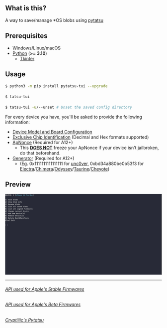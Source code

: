 ## What is this?

A way to save/manage \*OS blobs using [pytatsu](https://github.com/Cryptiiiic/pytatsu)

## Prerequisites

- Windows/Linux/macOS
- [Python](https://www.python.org/downloads/) (**>= 3.10**)
  - [Tkinter](https://tkdocs.com/tutorial/install.html)

## Usage

```sh
$ python3 -m pip install pytatsu-tui --upgrade

$ tatsu-tui

$ tatsu-tui -u/--unset # Unset the saved config directory
```

For every device you have, you'll be asked to provide the following information:

- [Device Model and Board Configuration](https://github.com/doms9/pytatsu-tui/blob/default/apple_devices.md)
- [Exclusive Chip Identification](https://www.theiphonewiki.com/wiki/ECID#Getting_the_ECID) (Decimal and Hex formats supported)
- [ApNonce](https://gist.github.com/m1stadev/5464ea557c2b999cb9324639c777cd09#getting-a-generator-apnonce-pair-jailbroken) (Required for A12+)
  - This **<ins>DOES NOT</ins>** freeze your ApNonce if your device isn't jailbroken, do that beforehand.
- [Generator](https://www.idownloadblog.com/2021/03/08/futurerestore-guide-1-generator/) (Required for A12+)
  - (Eg. 0x1111111111111111 for [unc0ver](https://unc0ver.dev/), 0xbd34a880be0b53f3 for [Electra](https://coolstar.org/electra/)/[Chimera](https://chimera.coolstar.org/)/[Odyssey](https://theodyssey.dev/)/[Taurine](https://taurine.app/)/[Cheyote](https://www.cheyote.io/))

## Preview

![](https://github.com/doms9/pytatsu-tui/blob/default/preview.gif)

---

###### [API used for Apple's Stable Firmwares](https://ipswdownloads.docs.apiary.io/#)

###### [API used for Apple's Beta Firmwares](https://github.com/m1stadev/ios-beta-api)

###### [Cryptiiiic's Pytatsu](https://github.com/Cryptiiiic/pytatsu)
